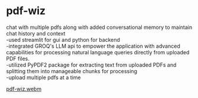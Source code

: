 # pdf-wiz
chat with multiple pdfs along with added conversational memory to maintain chat history and context
  <br>     -used streamlit for gui and python for backend 
  <br>     -integrated GROQ's LLM api to empower the application with advanced capabilities for processing natural language queries directly from uploaded PDF files.
  <br>     -utilized PyPDF2 package for extracting text from uploaded PDFs and splitting them into manageable chunks for processing
  <br>     -upload multiple pdfs at a time

[pdf-wiz.webm](https://github.com/s1nghhhhh/pdf-wiz/assets/82044361/6a13aaf7-b9d7-46ff-a390-8883f62daa6f)
